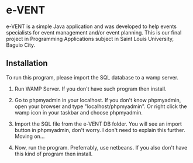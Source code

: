 # e-VENT

e-VENT is a simple Java application and was developed to help events specialists for event management and/or event planning. This is our final project in Programming Applications subject in Saint Louis University, Baguio City.

## Installation

To run this program, please import the SQL database to a wamp server.

1. Run WAMP Server. If you don't have such program then install.

2. Go to phpmyadmin in your localhost. If you don't know phpmyadmin, open your browser and type "localhost/phpmyadmin". Or right click the wamp icon in your taskbar and choose phpmyadmin.

3. Import the SQL file from the e-VENT DB folder. You will see an import button in phpmyadmin, don't worry. I don't need to explain this further. Moving on...

4. Now, run the program. Preferrably, use netbeans. If you also don't have this kind of program then install.
